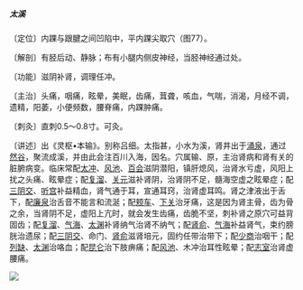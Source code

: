 ##### 太溪

〔定位〕内踝与跟腱之间凹陷中，平内踝尖取穴（图77）。

〔解剖〕有胫后动、静脉；布有小腿内侧皮神经，当胫神经通过处。

〔功能〕滋阴补肾，调理任冲。

〔主治〕头痛，咽痛，眩晕，美眠，齿痛，茸聋，咳血，气喘，消渴，月经不调，遗精，阳萎，小便频数，腰脊痛，内踝肿痛。

〔刺灸〕直刺0.5〜0.8寸。可灸。

〔讲述〕出《灵枢•本输》。别称吕细。太指甚，小水为溪，肾井出于[涌泉](https://www.gmzyjc.com/read/zjs/zjs3.1.7-8-0.0.2.3.1.md)，通过[然谷](https://www.gmzyjc.com/read/zjs/zjs3.1.7-8-0.0.2.3.2.md)，聚流成溪，并由此会注百川入海，因名。穴属输、原，主治肾病和肾有关的脏腑病变。临床常配[太冲](https://www.gmzyjc.com/read/zjs/zjs3.1.9-12-0.0.4.3.3.md)、[风池](https://www.gmzyjc.com/read/zjs/zjs3.1.9-12-0.0.3.3.20.md)、[百会](https://www.gmzyjc.com/read/zjs/zjs3.2.2-0.0.1.3.20.md)滋阴潜阳，镇肝熄风，治肾水亏虚，风阳上扰之头痛、眩晕症；配[复溜](https://www.gmzyjc.com/read/zjs/zjs3.1.7-8-0.0.2.3.7.md)、[关元](https://www.gmzyjc.com/read/zjs/zjs3.2.1-0.1.1.3.4.md)滋补肾阴，治肾阴不足，髓海空虚之眩晕症；配[三阴交](https://www.gmzyjc.com/read/zjs/zjs3.1.4-6-0.0.1.3.6.md)、[听宫](https://www.gmzyjc.com/read/zjs/zjs3.1.4-6-0.0.3.3.19.md)补益精血，肾气通于耳，宣通耳窍，治肾虚耳鸣。肾之津液出于舌下，配[廉泉](https://www.gmzyjc.com/read/zjs/zjs3.2.1-0.1.1.3.21.md)治舌音不能言和流涎；配[颊车](https://www.gmzyjc.com/read/zjs/zjs3.1.1-3-0.1.3.3.6.md)、[下关](https://www.gmzyjc.com/read/zjs/zjs3.1.1-3-0.1.3.3.7.md)治牙痛，这是因为肾主骨，齿为骨之余，当肾阴不足，虚阳上亢时，就会发生齿痛，齿脆不坚，刺补肾之原穴可益背固齿；配[复溜](https://www.gmzyjc.com/read/zjs/zjs3.1.7-8-0.0.2.3.7.md)、[气海](https://www.gmzyjc.com/read/zjs/zjs3.2.1-0.1.1.3.6.md)、[太渊](https://www.gmzyjc.com/read/zjs/zjs3.1.1-3-0.1.1.3.9.md)补肾纳气治肾不纳气；配[肾俞](https://www.gmzyjc.com/read/zjs/zjs3.1.7-8-0.0.1.3.23.md)、[气海](https://www.gmzyjc.com/read/zjs/zjs3.2.1-0.1.1.3.6.md)补益肾气，束约膀胱治遗尿；配[三阴交](https://www.gmzyjc.com/read/zjs/zjs3.1.4-6-0.0.1.3.6.md)、命门、[肾俞](https://www.gmzyjc.com/read/zjs/zjs3.1.7-8-0.0.1.3.23.md)滋肾培元，固约任带治带下；配[少商](https://www.gmzyjc.com/read/zjs/zjs3.1.1-3-0.1.1.3.10.1.md)治咽干；配[列缺](https://www.gmzyjc.com/read/zjs/zjs3.1.1-3-0.1.1.3.7.md)、[太渊](https://www.gmzyjc.com/read/zjs/zjs3.1.1-3-0.1.1.3.9.md)治咯血；配[昆仑](https://www.gmzyjc.com/read/zjs/zjs3.1.7-8-0.0.1.3.60.md)治下肢痹痛；配[风池](https://www.gmzyjc.com/read/zjs/zjs3.1.9-12-0.0.3.3.20.md)、木冲治耳性眩晕；配[志室](https://www.gmzyjc.com/read/zjs/zjs3.1.7-8-0.0.1.3.52.md)治肾虚腰痛。

![](img/图77.jpg)
